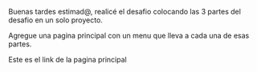Buenas tardes estimad@, realicé el desafio colocando las 3 partes del desafio en un solo proyecto.

Agregue una pagina principal con un menu que lleva a cada una de esas partes.

Este es el link de la pagina principal
